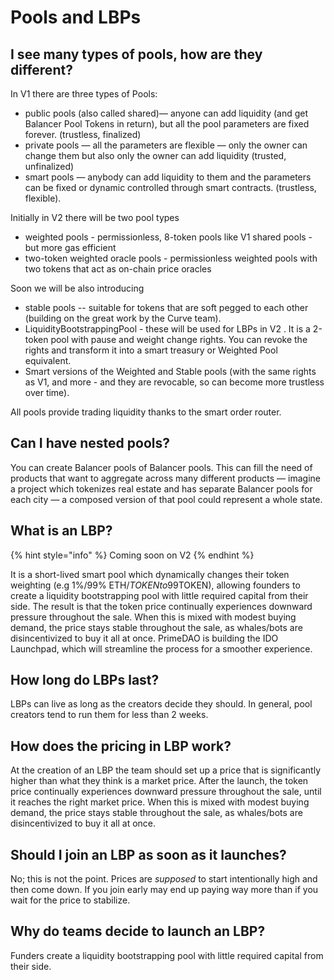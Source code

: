 # Pools and LBPs

## I see many types of pools, how are they different?

In V1 there are three types of Pools:

* public pools \(also called shared\)— anyone can add liquidity \(and get Balancer Pool Tokens in return\), but all the pool parameters are fixed forever. \(trustless, finalized\)
* private pools — all the parameters are flexible — only the owner can change them but also only the owner can add liquidity \(trusted, unfinalized\)
* smart pools — anybody can add liquidity to them and the parameters can be fixed or dynamic controlled through smart contracts. \(trustless, flexible\).

Initially in V2 there will be two pool types

* weighted pools - permissionless, 8-token pools like V1 shared pools - but more gas efficient
* two-token weighted oracle pools - permissionless weighted pools with two tokens that act as on-chain price oracles

Soon we will be also introducing

* stable pools -- suitable for tokens that are soft pegged to each other \(building on the great work by the Curve team\).
* LiquidityBootstrappingPool - these will be used for LBPs in V2 . It is a 2-token pool with pause and weight change rights. You can revoke the rights and transform it into a smart treasury or Weighted Pool equivalent.
* Smart versions of the Weighted and Stable pools \(with the same rights as V1, and more - and they are revocable, so can become more trustless over time\).

All pools provide trading liquidity thanks to the smart order router.

## Can I have nested pools?

You can create Balancer pools of Balancer pools. This can fill the need of products that want to aggregate across many different products — imagine a project which tokenizes real estate and has separate Balancer pools for each city — a composed version of that pool could represent a whole state.

## What is an LBP?

{% hint style="info" %}
Coming soon on V2
{% endhint %}

It is a short-lived smart pool which dynamically changes their token weighting \(e.g 1%/99% ETH/$TOKEN to 99%/1% ETH/$TOKEN\), allowing founders to create a liquidity bootstrapping pool with little required capital from their side. The result is that the token price continually experiences downward pressure throughout the sale. When this is mixed with modest buying demand, the price stays stable throughout the sale, as whales/bots are disincentivized to buy it all at once. PrimeDAO is building the IDO Launchpad, which will streamline the process for a smoother experience. 

## How long do LBPs last?

LBPs can live as long as the creators decide they should. In general, pool creators tend to run them for less than 2 weeks.

## How does the pricing in LBP work?

At the creation of an LBP the team should set up a price that is significantly higher than what they think is a market price. After the launch, the token price continually experiences downward pressure throughout the sale, until it reaches the right market price. When this is mixed with modest buying demand, the price stays stable throughout the sale, as whales/bots are disincentivized to buy it all at once.

## Should I join an LBP as soon as it launches?

No; this is not the point. Prices are _supposed_ to start intentionally high and then come down. If you join early may end up paying way more than if you wait for the price to stabilize.

## Why do teams decide to launch an LBP?

Funders create a liquidity bootstrapping pool with little required capital from their side.

